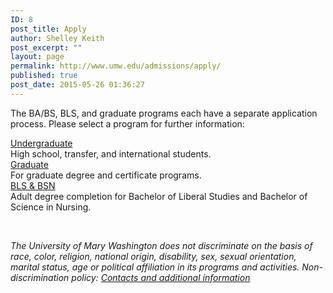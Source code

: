 ```yaml
---
ID: 8
post_title: Apply
author: Shelley Keith
post_excerpt: ""
layout: page
permalink: http://www.umw.edu/admissions/apply/
published: true
post_date: 2015-05-26 01:36:27
---
```

The BA/BS, BLS, and graduate programs each have a separate application process. Please select a program for further information:
<div class="one-third first">
<div class="CTAbutton CTAdkgreen" style="font-size: 1em;"><a href="/admissions/apply/undergraduate-application/">Undergraduate</a></div>
High school, transfer, and international students.

</div>
<div class="one-third">
<div class="CTAbutton CTAburgundy" style="font-size: 1em;"><a class="GraduateApp" href="https://admissions.umw.edu/apply/?sr=a8f154ae-97ae-4eca-8187-234651110b0e">Graduate</a></div>
For graduate degree and certificate programs.

</div>
<div class="one-third">
<div class=" CTAbutton CTAorange" style="font-size: 1em;"><a class="DegreeCompletionApp" href="https://apply.transfer.commonapp.org/applicant-ux/#/login">BLS &amp; BSN</a></div>
Adult degree completion for Bachelor of Liberal Studies and Bachelor of Science in Nursing.

</div>
<!--
<div class="one-half first">
<div class="CTAbutton CTAdkgreen" style="font-size: 1em;"><a href="/admissions/apply/undergraduate-application/">Undergraduate</a></div>
High school, transfer, and international students.

</div>
<div class="one-half">
<div class=" CTAbutton CTAorange" style="font-size: 1em;"><a class="DegreeCompletionApp" href="https://apply.transfer.commonapp.org/applicant-ux/#/login">BLS &amp; BSN</a></div>
Adult degree completion for Bachelor of Liberal Studies and Bachelor of Science in Nursing.

</div>
<div class="one-half first">
<div class="CTAbutton CTAburgundy" style="font-size: 1em;"><a class="GraduateApp" href="https://www.applyweb.com/umw/menu.html">Graduate (Spring 2020)</a></div>
For graduate degree and certificate programs in the Spring 2020 semester.

</div>
<div class="one-half">
<div class="CTAbutton CTAblue" style="font-size: 1em;"><a class="GraduateApp" href=" https://admissions.umw.edu/apply/">Graduate (Summer & Fall 2020)</a></div>
For graduate degree and certificate programs in Summer and Fall 2020.

</div>
-->

&nbsp;

<em>The University of Mary Washington does not discriminate on the basis of race, color, religion, national origin, disability, sex, sexual orientation, marital status, age or political affiliation in its programs and activities. Non-discrimination policy: <a href="http://www.umw.edu/nondiscrimination/">Contacts and additional information</a> </em>